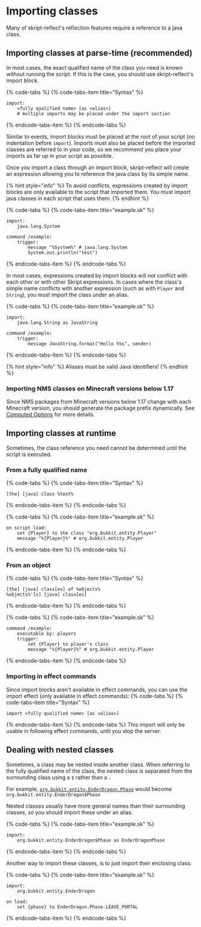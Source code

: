 # Importing classes

Many of skript-reflect's reflection features require a reference to a java class.

## Importing classes at parse-time \(recommended\)

In most cases, the exact qualified name of the class you need is known without running the script. If this is the case, you should use skript-reflect's import block.

{% code-tabs %}
{% code-tabs-item title="Syntax" %}
```text
import:
    <fully qualified name> [as <alias>]
    # multiple imports may be placed under the import section
```
{% endcode-tabs-item %}
{% endcode-tabs %}

Similar to events, import blocks must be placed at the root of your script \(no indentation before `import`\). Imports must also be placed before the imported classes are referred to in your code, so we recommend you place your imports as far up in your script as possible.

Once you import a class through an import block, skript-reflect will create an expression allowing you to reference the java class by its simple name.

{% hint style="info" %}
To avoid conflicts, expressions created by import blocks are only available to the script that imported them. You must import java classes in each script that uses them.
{% endhint %}

{% code-tabs %}
{% code-tabs-item title="example.sk" %}
```text
import:
    java.lang.System

command /example:
    trigger:
        message "%System%" # java.lang.System
        System.out.println("test")
```
{% endcode-tabs-item %}
{% endcode-tabs %}

In most cases, expressions created by import blocks will not conflict with each other or with other Skript expressions. In cases where the class's simple name conflicts with another expression \(such as with `Player` and `String`\), you must import the class under an alias.

{% code-tabs %}
{% code-tabs-item title="example.sk" %}
```text
import:
    java.lang.String as JavaString

command /example:
    trigger:
        message JavaString.format("Hello %%s", sender)
```
{% endcode-tabs-item %}
{% endcode-tabs %}

{% hint style="info" %}
Aliases must be valid Java identifiers!
{% endhint %}

### Importing NMS classes on Minecraft versions below 1.17

Since NMS packages from Minecraft versions below 1.17 change with each Minecraft version, you should generate the package prefix dynamically.
See [Computed Options](../advanced/computed-options.md#using-computed-options-for-nms-imports) for more details.

## Importing classes at runtime

Sometimes, the class reference you need cannot be determined until the script is executed.

### From a fully qualified name

{% code-tabs %}
{% code-tabs-item title="Syntax" %}
```text
[the] [java] class %text%
```
{% endcode-tabs-item %}
{% endcode-tabs %}

{% code-tabs %}
{% code-tabs-item title="example.sk" %}
```text
on script load:
    set {Player} to the class "org.bukkit.entity.Player"
    message "%{Player}%" # org.bukkit.entity.Player
```
{% endcode-tabs-item %}
{% endcode-tabs %}

### From an object

{% code-tabs %}
{% code-tabs-item title="Syntax" %}
```text
[the] [java] class[es] of %objects%
%objects%'[s] [java] class[es]
```
{% endcode-tabs-item %}
{% endcode-tabs %}

{% code-tabs %}
{% code-tabs-item title="example.sk" %}
```text
command /example:
    executable by: players
    trigger:
        set {Player} to player's class
        message "%{Player}%" # org.bukkit.entity.Player
```
{% endcode-tabs-item %}
{% endcode-tabs %}

### Importing in effect commands

Since import blocks aren't available in effect commands, you can use the import effect (only available in effect commands):
{% code-tabs %}
{% code-tabs-item title="Syntax" %}
```text
import <fully qualified name> [as <alias>]
```
{% endcode-tabs-item %}
{% endcode-tabs %}
This import will only be usable in following effect commands, until you stop the server.

## Dealing with nested classes

Sometimes, a class may be nested inside another class.
When referring to the fully qualified name of the class, the nested class is separated from the surrounding class using a `$` rather than a `.`

For example, [`org.bukkit.entity.EnderDragon.Phase`](https://hub.spigotmc.org/javadocs/bukkit/org/bukkit/entity/EnderDragon.Phase.html) would become `org.bukkit.entity.EnderDragon$Phase`

Nested classes usually have more general names than their surrounding classes, so you should import these under an alias.

{% code-tabs %}
{% code-tabs-item title="example.sk" %}
```text
import:
    org.bukkit.entity.EnderDragon$Phase as EnderDragonPhase
```
{% endcode-tabs-item %}
{% endcode-tabs %}

Another way to import these classes, is to just import their enclosing class:

{% code-tabs %}
{% code-tabs-item title="example.sk" %}
```text
import:
    org.bukkit.entity.EnderDragon

on load:
    set {phase} to EnderDragon.Phase.LEAVE_PORTAL
```
{% endcode-tabs-item %}
{% endcode-tabs %}
